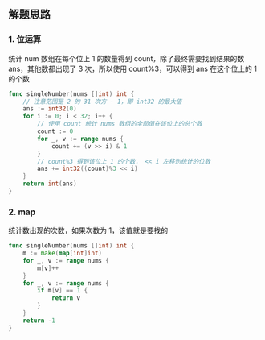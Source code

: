 <a name="KJI7y"></a>

## 解题思路

<a name="d61UJ"></a>

### 1. 位运算

统计 num 数组在每个位上 1 的数量得到 count，除了最终需要找到结果的数 ans，其他数都出现了 3 次，所以使用 count%3，可以得到 ans 在这个位上的 1 的个数

```go
func singleNumber(nums []int) int {
    // 注意范围是 2 的 31 次方 - 1，即 int32 的最大值
    ans := int32(0)
    for i := 0; i < 32; i++ {
        // 使用 count 统计 nums 数组的全部值在该位上的总个数
        count := 0
        for _, v := range nums {
            count += (v >> i) & 1
        }
        // count%3 得到该位上 1 的个数， << i 左移到统计的位数
        ans += int32((count)%3 << i)
    }
    return int(ans)
}
```

### 2. map

统计数出现的次数，如果次数为 1，该值就是要找的

```go
func singleNumber(nums []int) int {
    m := make(map[int]int)
    for _, v := range nums {
        m[v]++
    }
    for _, v := range nums {
        if m[v] == 1 {
            return v
        }
    }
    return -1
}
```
